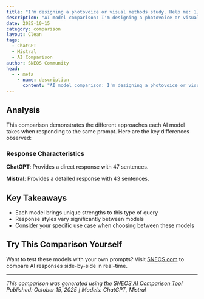 ```yaml
---
title: "I'm designing a photovoice or visual methods study. Help me: 1) Train participants in photography and ethics"
description: "AI model comparison: I'm designing a photovoice or visual methods study. Help me: 1) Train participants in photography an..."
date: 2025-10-15
category: comparison
layout: Clean
tags:
  - ChatGPT
  - Mistral
  - AI Comparison
author: SNEOS Community
head:
  - - meta
    - name: description
      content: "AI model comparison: I'm designing a photovoice or visual methods study. Help me: 1) Train participants in photography and ethics..."
---
```


<ChatComparison
  title="I'm designing a photovoice or visual methods study. Help me: 1) Train participants in photography and ethics"
  prompt="I'm designing a photovoice or visual methods study. Help me: 1) Train participants in photography and ethics"
  :responses='{"ChatGPT": "Designing a photovoice or visual methods study is an exciting endeavor! Here\u2019s a guide to help you effectively train participants in photography and ethics for your study.\n\n### 1. Training Participants in Photography\n\n#### Basic Photography Skills\n\n1. **Understanding the Camera**:\n   - **Camera Types**: Discuss different types of cameras (DSLR, smartphone, etc.) and their pros/cons.\n   - **Basic Functions**: Explain key settings such as aperture, shutter speed, and ISO. If using smartphones, discuss using camera features (like focus, exposure, and gridlines).\n   \n2. **Composing a Photograph**:\n   - **Rule of Thirds**: Teach participants how to mentally divide the frame into thirds to create visually appealing compositions.\n   - **Leading Lines**: Discuss how to use paths, roads, or lines to draw the viewer\u2019s eye into the photograph.\n   - **Framing**: Explain how to use natural frames (like doorways or windows) to enhance photos.\n   - **Lighting**: Discuss the importance of natural light and the best times to shoot (golden hour, etc.). \n\n3. **Practical Exercises**:\n   - Conduct hands-on sessions where participants practice photographing subjects in various settings.\n   - Create themed assignments like \u0022My environment\u0022 or \u0022Daily life\u0022 to encourage exploration.\n\n#### Advanced Photography Techniques\n\n1. **Editing Basics**:\n   - Introduce basic editing software or apps (like Lightroom, Snapseed) and discuss how to enhance photos without altering the original message.\n   - Teach simple techniques such as cropping, adjusting brightness/contrast, and applying filters.\n\n2. **Storytelling with Photos**:\n   - Discuss how to use a series of photos to tell a story or convey a message.\n   - Encourage participants to think about the narrative behind their images.\n\n### 2. Training Participants in Ethics\n\n#### Ethical Considerations in Photography\n\n1. **Informed Consent**:\n   - Explain the importance of obtaining informed consent from individuals featured in their photographs.\n   - Provide sample consent forms that participants can adapt for their use.\n\n2. **Respect and Dignity**:\n   - Discuss the need to respect the privacy and dignity of subjects. Remind participants to ask for permission before capturing images of people, especially in sensitive contexts.\n\n3. **Representation**:\n   - Educate participants on the ethical implications of representation in photography. Discuss how images can perpetuate stereotypes or misrepresent communities.\n   - Encourage participants to think critically about the impact of their work on the subjects and communities they are representing.\n\n4. **Confidentiality**:\n   - Teach participants how to protect the identity of their subjects when necessary, which may include avoiding recognizable backgrounds or using pseudonyms in spoken or written narratives.\n\n5. **Cultural Sensitivity**:\n   - Discuss the importance of understanding cultural contexts and being mindful of cultural symbols or practices in their photography.\n   - Encourage participants to approach their subjects with respect and a willingness to listen and learn.\n\n#### Engaging Discussions\n\n- **Case Studies**: Present real-world case studies where ethical photography practices were either upheld or violated. Discuss the consequences and lessons learned.\n- **Group Discussions**: Facilitate group discussions about ethical dilemmas they may encounter and how they would respond.\n- **Role-playing**: Engage participants in role-playing scenarios where they must navigate ethical decisions related to their photography.\n\n### Conclusion\n\nIt\u0027s important to evaluate participants\u2019 understanding of both photography and ethics through feedback and discussions. Encourage ongoing learning; perhaps set up a sharing session where participants can present their work and discuss the ethical considerations they faced.\n\nWith thorough training, your participants will be equipped to effectively capture powerful images while being mindful of the ethical implications of their work. Good luck with your study!", "Mistral": "Designing a photovoice or visual methods study involves careful planning and training to ensure that participants are well-equipped to capture meaningful images and adhere to ethical guidelines. Here\u2019s a step-by-step guide to help you train participants in photography and ethics:\n\n### 1. Introduction to Photovoice and Visual Methods\n- **Explain the Concept**: Begin by explaining what photovoice is and how it can be used to capture and communicate experiences, perspectives, and issues.\n- **Objectives**: Clearly outline the objectives of the study and how the participants\u0027 contributions will be used.\n\n### 2. Basic Photography Training\n- **Camera Basics**: Teach participants how to use the camera or smartphone they will be using. Cover basic functions like turning the camera on/off, zooming, focusing, and taking pictures.\n- **Composition**: Introduce basic principles of composition, such as the rule of thirds, framing, and using different angles to capture interesting shots.\n- **Lighting**: Explain the importance of lighting and how to use natural light effectively.\n- **Practice Sessions**: Conduct practice sessions where participants can take photos and receive immediate feedback.\n\n### 3. Ethical Considerations\n- **Informed Consent**: Ensure participants understand the importance of obtaining informed consent from individuals they photograph. Provide consent forms and explain how to use them.\n- **Privacy and Confidentiality**: Discuss the importance of respecting privacy and confidentiality. Teach participants how to anonymize images if necessary.\n- **Sensitive Topics**: Address how to handle sensitive topics and vulnerable populations. Emphasize the need for respect and sensitivity.\n- **Cultural Sensitivity**: Train participants to be culturally sensitive and respectful when photographing in different communities or settings.\n- **Legal Considerations**: Inform participants about any legal considerations, such as photographing in public spaces or private property.\n\n### 4. Practical Ethics Training\n- **Scenario-Based Learning**: Use scenario-based learning to discuss ethical dilemmas that participants might encounter. For example, what to do if someone refuses to be photographed or if a sensitive situation arises.\n- **Role-Playing**: Conduct role-playing exercises to practice handling ethical situations.\n- **Case Studies**: Present case studies from previous photovoice projects to illustrate ethical challenges and how they were addressed.\n\n### 5. Data Collection and Management\n- **Photo Documentation**: Teach participants how to document their photos, including captions, dates, and locations.\n- **Data Storage**: Explain how to store and manage photos securely.\n- **Data Sharing**: Discuss how photos will be shared and used, ensuring participants understand the process and their rights.\n\n### 6. Reflection and Feedback\n- **Reflective Practice**: Encourage participants to reflect on their experiences and the ethical considerations they encountered.\n- **Feedback Sessions**: Hold regular feedback sessions to discuss challenges, successes, and any ethical issues that arise.\n\n### 7. Resources and Support\n- **Training Materials**: Provide participants with training materials, such as guides, checklists, and consent forms.\n- **Support Network**: Establish a support network where participants can seek advice and guidance throughout the study.\n\n### 8. Evaluation\n- **Pre- and Post-Training Assessments**: Conduct pre- and post-training assessments to evaluate participants\u0027 understanding of photography and ethical guidelines.\n- **Continuous Feedback**: Encourage continuous feedback from participants to improve the training process.\n\n### Sample Training Schedule\n1. **Day 1: Introduction and Camera Basics**\n   - Morning: Introduction to photovoice and study objectives\n   - Afternoon: Camera basics and practice session\n\n2. **Day 2: Composition and Lighting**\n   - Morning: Principles of composition\n   - Afternoon: Lighting techniques and practice session\n\n3. **Day 3: Ethical Considerations**\n   - Morning: Informed consent, privacy, and confidentiality\n   - Afternoon: Scenario-based learning and role-playing\n\n4. **Day 4: Practical Ethics and Data Management**\n   - Morning: Case studies and ethical dilemmas\n   - Afternoon: Photo documentation, data storage, and sharing\n\n5. **Day 5: Reflection and Evaluation**\n   - Morning: Reflective practice and feedback session\n   - Afternoon: Pre- and post-training assessments and continuous feedback\n\nBy following this structured approach, you can ensure that participants are well-prepared to contribute effectively and ethically to your photovoice or visual methods study."}' published-date="{DateTime.UtcNow:HH:mm}"
/>

## Analysis

This comparison demonstrates the different approaches each AI model takes when responding to the same prompt. Here are the key differences observed:

### Response Characteristics

**ChatGPT**: Provides a direct response with 47 sentences. 

**Mistral**: Provides a detailed response with 43 sentences. 

## Key Takeaways

- Each model brings unique strengths to this type of query
- Response styles vary significantly between models
- Consider your specific use case when choosing between these models

## Try This Comparison Yourself

Want to test these models with your own prompts? Visit [SNEOS.com](https://sneos.com) to compare AI responses side-by-side in real-time.

---

*This comparison was generated using the [SNEOS AI Comparison Tool](https://sneos.com)*
*Published: October 15, 2025 | Models: ChatGPT, Mistral*
